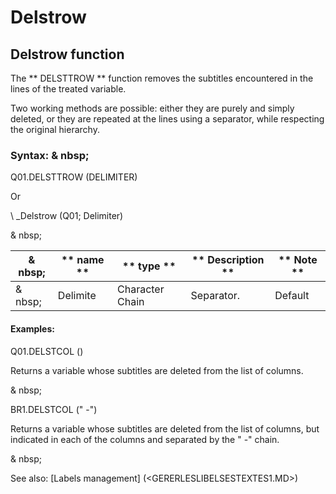 # Delstrow

## Delstrow function

The ** DELSTTROW ** function removes the subtitles encountered in the lines of the treated variable.

Two working methods are possible: either they are purely and simply deleted, or they are repeated at the lines using a separator, while respecting the original hierarchy.

### Syntax: & nbsp;

Q01.DELSTTROW (DELIMITER)

Or

\ _Delstrow (Q01; Delimiter)

& nbsp;

| & nbsp; | ** name ** | ** type ** | ** Description ** | ** Note ** |
| --- | --- | --- | --- | --- |
| & nbsp; | Delimite | Character Chain | Separator. | Default |


#### Examples:

Q01.DELSTCOL ()

Returns a variable whose subtitles are deleted from the list of columns.

& nbsp;

BR1.DELSTCOL (" -")

Returns a variable whose subtitles are deleted from the list of columns, but indicated in each of the columns and separated by the " -" chain.

& nbsp;

See also: [Labels management] (<GERERLESLIBELSESTEXTES1.MD>)